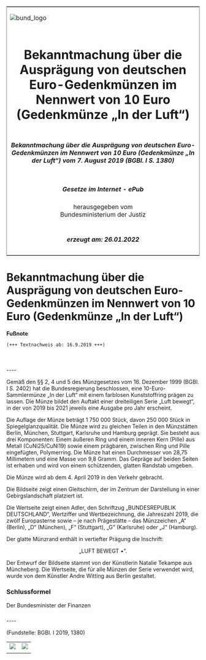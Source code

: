 <span id="DECKBLATT.html"></span>

<table border="0" frame="border" width="100%">

<tr valign="top">

<td align="left">

![bund\_logo](BfJ_2021_Web_de_de.gif)

</td>

<td align="right">

 

</td>

</tr>

<tr align="center" valign="middle">

<td colspan="2">

# Bekanntmachung über die Ausprägung von deutschen Euro-Gedenkmünzen im Nennwert von 10 Euro (Gedenkmünze „In der Luft“)

</td>

</tr>

<tr align="center" valign="middle">

<td colspan="2">

##### Bekanntmachung über die Ausprägung von deutschen Euro-Gedenkmünzen im Nennwert von 10 Euro (Gedenkmünze „In der Luft“) vom 7. August 2019 (BGBl. I S. 1380)

</td>

</tr>

<tr align="center" valign="middle">

<td colspan="2">

  
  

##### Gesetze im Internet - ePub  
  
herausgegeben vom  
Bundesministerium der Justiz

</td>

</tr>

<tr align="center" valign="bottom">

<td colspan="2">

  
  

##### erzeugt am: 26.01.2022

</td>

</tr>

</table>

<span id="BJNR138000019.html"></span>

# Bekanntmachung über die Ausprägung von deutschen Euro-Gedenkmünzen im Nennwert von 10 Euro (Gedenkmünze „In der Luft“)

<div>

  
**Fußnote**

<div class="jnhtml">

<div>

<div class="jurAbsatz">

  

``` 
(+++ Textnachweis ab: 16.9.2019 +++)

 
```

</div>

</div>

</div>

</div>

<span id="BJNR138000019BJNE000100000.html"></span>

###   
\----

<div>

<div class="jnhtml">

<div>

<div class="jurAbsatz">

Gemäß den §§ 2, 4 und 5 des Münzgesetzes vom 16. Dezember 1999 (BGBl. I
S. 2402) hat die Bundesregierung beschlossen, eine 10-Euro-Sammlermünze
„In der Luft“ mit einem farblosen Kunststoffring prägen zu lassen. Die
Münze bildet den Auftakt einer dreiteiligen Serie „Luft bewegt“, in der
von 2019 bis 2021 jeweils eine Ausgabe pro Jahr erscheint.

</div>

<div class="jurAbsatz">

Die Auflage der Münze beträgt 1 750 000 Stück, davon 250 000 Stück in
Spiegelglanzqualität. Die Münze wird zu gleichen Teilen in den
Münzstätten Berlin, München, Stuttgart, Karlsruhe und Hamburg geprägt.
Sie besteht aus drei Komponenten: Einem äußeren Ring und einem inneren
Kern (Pille) aus Metall (CuNi25/CuNi19) sowie einem prägbaren, zwischen
Ring und Pille eingefügten, Polymerring. Die Münze hat einen Durchmesser
von 28,75 Millimetern und eine Masse von 9,8 Gramm. Das Gepräge auf
beiden Seiten ist erhaben und wird von einem schützenden, glatten
Randstab umgeben.

</div>

<div class="jurAbsatz">

Die Münze wird ab dem 4. April 2019 in den Verkehr gebracht.

</div>

<div class="jurAbsatz">

Die Bildseite zeigt einen Gleitschirm, der im Zentrum der Darstellung in
einer Gebirgslandschaft platziert ist.

</div>

<div class="jurAbsatz">

Die Wertseite zeigt einen Adler, den Schriftzug „BUNDESREPUBLIK
DEUTSCHLAND“, Wertziffer und Wertbezeichnung, die Jahreszahl 2019, die
zwölf Europasterne sowie – je nach Prägestätte – das Münzzeichen „A“
(Berlin), „D“ (München), „F“ (Stuttgart), „G“ (Karlsruhe) oder „J“
(Hamburg).

</div>

<div class="jurAbsatz">

Der glatte Münzrand enthält in vertiefter Prägung die Inschrift:

</div>

<div class="jurAbsatz" style="text-align:center;">

„LUFT BEWEGT <span class="Formel">•</span>“.

</div>

<div class="jurAbsatz">

Der Entwurf der Bildseite stammt von der Künstlerin Natalie Tekampe aus
Müncheberg. Die Wertseite, die für alle Münzen der Serie verwendet wird,
wurde von dem Künstler Andre Witting aus Berlin gestaltet.

</div>

</div>

</div>

</div>

<span id="BJNR138000019BJNE000200000.html"></span>

### Schlussformel  

<div>

<div class="jnhtml">

<div>

<div class="jurAbsatz">

<span class="SP">Der Bundesminister der Finanzen</span>

</div>

</div>

</div>

</div>

<span id="BJNR138000019BJNE000300000.html"></span>

###   
\----

<div>

<div class="jnhtml">

<div>

<div class="jurAbsatz">

<div class="kommentar_Fundstelle">

(Fundstelle: BGBl. I 2019, 1380)

</div>

</div>

  

|                                   |                                   |
| :-------------------------------: | :-------------------------------: |
| ![](bgbl1_2019_j1380-1_0010.jpeg) | ![](bgbl1_2019_j1380-1_0020.jpeg) |
|                                   |                                   |

</div>

</div>

</div>
